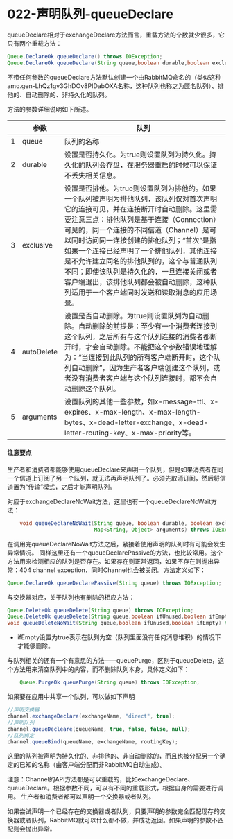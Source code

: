 # 022-声明队列-queueDeclare

queueDeclare相对于exchangeDeclare方法而言，重载方法的个数就少很多，它只有两个重载方法：

```java
Queue.DeclareOk queueDeclare() throws IOException;
Queue.DeclareOk queueDeclare(String queue,boolean durable,boolean exclusive,boolean autoDelete,Map<String,Object>arguments) throws IOException;
```

不带任何参数的queueDeclare方法默认创建一个由RabbitMQ命名的（类似这种amq.gen-LhQz1gv3GhDOv8PIDabOXA名称，这种队列也称之为匿名队列）、排他的、自动删除的、非持久化的队列。

方法的参数详细说明如下所述。

|      | 参数       | 队列                                                         |
| ---- | ---------- | ------------------------------------------------------------ |
| 1    | queue      | 队列的名称                                                   |
| 2    | durable    | 设置是否持久化。为true则设置队列为持久化。持久化的队列会存盘，在服务器重启的时候可以保证不丢失相关信息。 |
| 3    | exclusive  | 设置是否排他。为true则设置队列为排他的。如果一个队列被声明为排他队列，该队列仅对首次声明它的连接可见，并在连接断开时自动删除。这里需要注意三点：排他队列是基于连接（Connection）可见的，同一个连接的不同信道（Channel）是可以同时访问同一连接创建的排他队列；“首次”是指如果一个连接已经声明了一个排他队列，其他连接是不允许建立同名的排他队列的，这个与普通队列不同；即使该队列是持久化的，一旦连接关闭或者客户端退出，该排他队列都会被自动删除，这种队列适用于一个客户端同时发送和读取消息的应用场景。 |
| 4    | autoDelete | 设置是否自动删除。为true则设置队列为自动删除。自动删除的前提是：至少有一个消费者连接到这个队列，之后所有与这个队列连接的消费者都断开时，才会自动删除。不能把这个参数错误地理解为：“当连接到此队列的所有客户端断开时，这个队列自动删除”，因为生产者客户端创建这个队列，或者没有消费者客户端与这个队列连接时，都不会自动删除这个队列。 |
| 5    | arguments  | 设置队列的其他一些参数，如x-message-ttl、x-expires、x-max-length、x-max-length-bytes、x-dead-letter-exchange、x-dead-letter-routing-key、x-max-priority等。 |

#### 注意要点

生产者和消费者都能够使用queueDeclare来声明一个队列，但是如果消费者在同一个信道上订阅了另一个队列，就无法再声明队列了。必须先取消订阅，然后将信道置为“传输”模式，之后才能声明队列。

对应于exchangeDeclareNoWait方法，这里也有一个queueDeclareNoWait方法：

```java
    void queueDeclareNoWait(String queue, boolean durable, boolean exclusive, boolean autoDelete,
                            Map<String, Object> arguments) throws IOException;
```



在调用完queueDeclareNoWait方法之后，紧接着使用声明的队列时有可能会发生异常情况。
同样这里还有一个queueDeclarePassive的方法，也比较常用。这个方法用来检测相应的队列是否存在。如果存在则正常返回，如果不存在则抛出异常：404 channel exception，同时Channel也会被关闭。方法定义如下：

```java
Queue.DeclareOk queueDeclarePassive(String queue) throws IOException;
```

与交换器对应，关于队列也有删除的相应方法：

```java
Queue.DeleteOk queueDelete(String queue) throws IOException;
Queue.DeleteOk queueDelete(String queue,boolean ifUnused,boolean ifEmpty) throws IOException;
void queueDeleteNoWait(String queue,boolean ifUnused,boolean ifEmpty) throws IOException;
```

- ifEmpty设置为true表示在队列为空（队列里面没有任何消息堆积）的情况下才能够删除。

与队列相关的还有一个有意思的方法——queuePurge，区别于queueDelete，这个方法用来清空队列中的内容，而不删除队列本身，具体定义如下：

```java
    Queue.PurgeOk queuePurge(String queue) throws IOException;
```



















如果要在应用中共享一个队列，可以做如下声明

```java
//声明交换器
channel.exchangeDeclare(exchangeName, "direct", true);
//声明队列
channel.queueDecleare(queueName, true, false, false, null);
//队列绑定
channel.queueBind(queueName, exchangeName, routingKey);
```

这里的队列被声明为持久化的、非排他的、非自动删除的，而且也被分配另一个确定的已知的名称（由客户端分配而非RabbitMQ自动生成）。

注意：Channel的API方法都是可以重载的，比如exchangeDeclare、queueDeclare。根据参数不同，可以有不同的重载形式，根据自身的需要进行调用。
生产者和消费者都可以声明一个交换器或者队列。

如果尝试声明一个已经存在的交换器或者队列，只要声明的参数完全匹配现存的交换器或者队列，RabbitMQ就可以什么都不做，并成功返回。如果声明的参数不匹配则会抛出异常。

